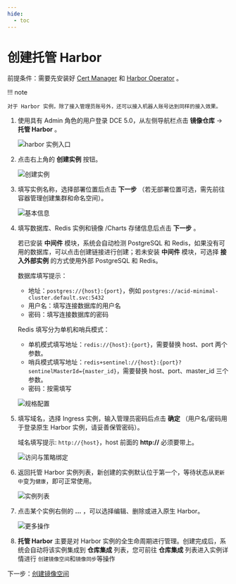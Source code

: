 ```yaml
---
hide:
  - toc
---
```


# 创建托管 Harbor

前提条件：需要先安装好 [Cert Manager](https://cert-manager.io/docs/installation/) 和 [Harbor Operator](./operator.md) 。

!!! note

    对于 Harbor 实例，除了接入管理员账号外，还可以接入机器人账号达到同样的接入效果。

1. 使用具有 Admin 角色的用户登录 DCE 5.0，从左侧导航栏点击 __镜像仓库__ -> __托管 Harbor__ 。

    ![harbor 实例入口](../../images/harbor-access.png)

2. 点击右上角的 __创建实例__ 按钮。

    ![创建实例](https://docs.daocloud.io/daocloud-docs-images/docs/kangaroo/images/hosted02.png)

3. 填写实例名称，选择部署位置后点击 __下一步__ （若无部署位置可选，需先前往容器管理创建集群和命名空间）。

    ![基本信息](https://docs.daocloud.io/daocloud-docs-images/docs/kangaroo/images/hosted03.png)

4. 填写数据库、Redis 实例和镜像 /Charts 存储信息后点击 __下一步__ 。

    若已安装  __中间件__ 模块，系统会自动检测 PostgreSQL 和 Redis，如果没有可用的数据库，可以点击创建链接进行创建；若未安装 __中间件__ 模块，可选择 __接入外部实例__ 的方式使用外部 PostgreSQL 和 Redis。

    数据库填写提示：

    -  地址：`postgres://{host}:{port}`，例如 `postgres://acid-minimal-cluster.default.svc:5432`
    -  用户名：填写连接数据库的用户名
    -  密码：填写连接数据库的密码

    Redis 填写分为单机和哨兵模式：

    - 单机模式填写地址：`redis://{host}:{port}`，需要替换 host、port 两个参数。
    - 哨兵模式填写地址：`redis+sentinel://{host}:{port}?sentinelMasterId={master_id}`，需要替换 host、port、master_id 三个参数。
    - 密码：按需填写

    ![规格配置](https://docs.daocloud.io/daocloud-docs-images/docs/zh/docs/kangaroo/images/hosted04.png)

5. 填写域名，选择 Ingress 实例，输入管理员密码后点击 __确定__ （用户名/密码用于登录原生 Harbor 实例，请妥善保管密码）。

    域名填写提示: `http://{host}`，host 前面的 __http://__ 必须要带上。

    ![访问与策略绑定](https://docs.daocloud.io/daocloud-docs-images/docs/kangaroo/images/hosted05.png)

6. 返回托管 Harbor 实例列表，新创建的实例默认位于第一个，等待状态从`更新中`变为`健康`，即可正常使用。

    ![实例列表](https://docs.daocloud.io/daocloud-docs-images/docs/kangaroo/images/hosted06.png)

7. 点击某个实例右侧的 __...__ ，可以选择编辑、删除或进入原生 Harbor。

    ![更多操作](https://docs.daocloud.io/daocloud-docs-images/docs/kangaroo/images/hosted07.png)

8.  __托管 Harbor__ 主要是对 Harbor 实例的全生命周期进行管理。创建完成后，系统会自动将该实例集成到 __仓库集成__ 列表，您可前往 __仓库集成__ 列表进入实例详情进行 `创建镜像空间`和`镜像同步`等操作

下一步：[创建镜像空间](../integrate/registry-space.md)
